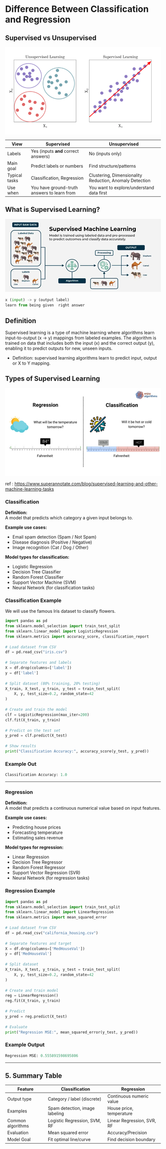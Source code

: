# Difference Between Classification and Regression

## Supervised vs Unsupervised

![Alt text](../img/image-2.png)

| View             | Supervised                                  | Unsupervised                                            |
| ---------------- | ------------------------------------------- | ------------------------------------------------------- |
| Labels           | Yes (inputs **and** correct answers)        | No (inputs only)                                        |
| Main goal        | Predict labels or numbers                   | Find structure/patterns                                 |
| Typical tasks    | Classification, Regression                  | Clustering, Dimensionality Reduction, Anomaly Detection |
| Use when         | You have ground-truth answers to learn from | You want to explore/understand data first               |

## What is Supervised Learning?

![Alt text](../img/image.png)

```python
x (input) -> y (output label)
learn from being given  right answer
```
## Definition

Supervised learning is a type of machine learning where algorithms learn input-to-output (x → y) mappings from labeled examples. The algorithm is trained on data that includes both the input (x) and the correct output (y), enabling it to predict outputs for new, unseen inputs.

- Definition: supervised learning algorithms learn to predict input, output or X to Y mapping.

## Types of Supervised Learning

![Alt text](../img/image-1.png)

ref : https://www.superannotate.com/blog/supervised-learning-and-other-machine-learning-tasks

### Classification

**Definition:**  
A model that predicts which category a given input belongs to.

**Example use cases:**
- Email spam detection (Spam / Not Spam)
- Disease diagnosis (Positive / Negative)
- Image recognition (Cat / Dog / Other)

**Model types for classification:**
- Logistic Regression
- Decision Tree Classifier
- Random Forest Classifier
- Support Vector Machine (SVM)
- Neural Network (for classification tasks)

### Classification Example

We will use the famous Iris dataset to classify flowers.

```python
import pandas as pd
from sklearn.model_selection import train_test_split
from sklearn.linear_model import LogisticRegression
from sklearn.metrics import accuracy_score, classification_report

# Load dataset from CSV
df = pd.read_csv("iris.csv")

# Separate features and labels
X = df.drop(columns=['label'])
y = df['label']

# Split dataset (80% training, 20% testing)
X_train, X_test, y_train, y_test = train_test_split(
    X, y, test_size=0.2, random_state=42
)

# Create and train the model
clf = LogisticRegression(max_iter=200)
clf.fit(X_train, y_train)

# Predict on the test set
y_pred = clf.predict(X_test)

# Show results
print("Classification Accuracy:", accuracy_score(y_test, y_pred))

```

### Example Out

```python
Classification Accuracy: 1.0

```

---

### Regression

**Definition:**  
A model that predicts a continuous numerical value based on input features.

**Example use cases:**
- Predicting house prices
- Forecasting temperature
- Estimating sales revenue

**Model types for regression:**
- Linear Regression
- Decision Tree Regressor
- Random Forest Regressor
- Support Vector Regression (SVR)
- Neural Network (for regression tasks)

### Regression Example

```python
import pandas as pd
from sklearn.model_selection import train_test_split
from sklearn.linear_model import LinearRegression
from sklearn.metrics import mean_squared_error

# Load dataset from CSV
df = pd.read_csv("california_housing.csv")

# Separate features and target
X = df.drop(columns=['MedHouseVal'])
y = df['MedHouseVal']

# Split dataset
X_train, X_test, y_train, y_test = train_test_split(
    X, y, test_size=0.2, random_state=42
)

# Create and train model
reg = LinearRegression()
reg.fit(X_train, y_train)

# Predict
y_pred = reg.predict(X_test)

# Evaluate
print("Regression MSE:", mean_squared_error(y_test, y_pred))
```

### Example Output

```python
Regression MSE: 0.555891598695806
```

---

## 5. Summary Table

| Feature              | Classification                  | Regression                 |
|----------------------|---------------------------------|----------------------------|
| Output type          | Category / label (discrete)     | Continuous numeric value   |
| Examples             | Spam detection, image labeling  | House price, temperature   |
| Common algorithms    | Logistic Regression, SVM, RF    | Linear Regression, SVR, RF |
| Evaluation	       | Mean squared error	             | Accuracy/Precision         |
| Model Goal	       | Fit optimal line/curve	         | Find decision boundary     |